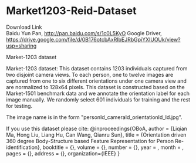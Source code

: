 # Market1203-Reid-Dataset
Download Link  
Baidu Yun Pan, http://pan.baidu.com/s/1c0L5KyO 
Google Driver, https://drive.google.com/file/d/0B176otcbAxRIbEJRbGpiYXlUOUk/view?usp=sharing 

Market-1203 dataset

Market-1203 dataset: This dataset contains 1203 individuals captured from two disjoint camera views. To each person, one to twelve images are captured from one to six different orientations under one camera view and are normalized to 128x64 pixels. This dataset is constructed based on the Market-1501 benchmark data and we annotate the orientation label for each image manually. We randomly select 601 individuals for training and the rest for testing.

The image name is in the form "personId_cameraId_orientationId_Id.jpg".

If you use this dataset please cite: @inproceedings{OBoA, author = {Liqian Ma, Hong Liu, Liang Hu, Can Wang, Qianru Sun}, title = {Orientation driven 360 degree Body-Structure based Feature Representation for Person Re-identification}, booktitle = {}, volume = {}, number = {}, year = , month = , pages = {}, address = {}, organization={IEEE} }


